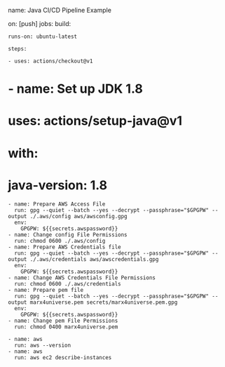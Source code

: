 name: Java CI/CD Pipeline Example

on: [push]
jobs:
  build:

    runs-on: ubuntu-latest

    steps:

    - uses: actions/checkout@v1

#    - name: Set up JDK 1.8
#      uses: actions/setup-java@v1
#      with:
#        java-version: 1.8
    - name: Prepare AWS Access File
      run: gpg --quiet --batch --yes --decrypt --passphrase="$GPGPW" --output ./.aws/config aws/awsconfig.gpg
      env:
        GPGPW: ${{secrets.awspassword}}        
    - name: Change config File Permissions
      run: chmod 0600 ./.aws/config
    - name: Prepare AWS Credentials file
      run: gpg --quiet --batch --yes --decrypt --passphrase="$GPGPW" --output ./.aws/credentials aws/awscredentials.gpg
      env:
        GPGPW: ${{secrets.awspassword}}        
    - name: Change AWS Credentials File Permissions
      run: chmod 0600 ./.aws/credentials
    - name: Prepare pem file
      run: gpg --quiet --batch --yes --decrypt --passphrase="$GPGPW" --output marx4universe.pem secrets/marx4universe.pem.gpg
      env:
        GPGPW: ${{secrets.awspassword}}        
    - name: Change pem File Permissions
      run: chmod 0400 marx4universe.pem
      
    - name: aws
      run: aws --version
    - name: aws 
      run: aws ec2 describe-instances
